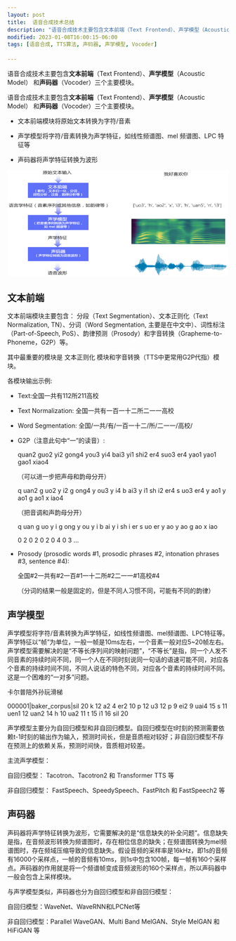 ```yaml
---
layout: post
title:  语音合成技术总结
description: "语音合成技术主要包含文本前端（Text Frontend）、声学模型（Acoustic Model） 和声码器（Vocoder）三个主要模块。"
modified: 2023-01-08T16:00:15-06:00
tags: [语音合成, TTS算法, 声码器, 声学模型, Vocoder] 

---
```




语音合成技术主要包含**文本前端**（Text Frontend）、**声学模型**（Acoustic Model） 和**声码器**（Vocoder）三个主要模块。

<!-- more -->



语音合成技术主要包含**文本前端**（Text Frontend）、**声学模型**（Acoustic Model） 和**声码器**（Vocoder）三个主要模块。

 

- 文本前端模块将原始文本转换为字符/音素

- 声学模型将字符/音素转换为声学特征，如线性频谱图、mel 频谱图、LPC 特征等

- 声码器将声学特征转换为波形

 

 ![语音合成基本流程图](/images/00/tts_0108.png)



## **文本前端**

文本前端模块主要包含： 分段（Text Segmentation）、文本正则化（Text Normalization, TN）、分词（Word Segmentation, 主要是在中文中）、词性标注（Part-of-Speech, PoS）、韵律预测（Prosody）和字音转换（Grapheme-to-Phoneme，G2P）等。

 其中最重要的模块是 文本正则化 模块和字音转换（TTS中更常用G2P代指）模块。

 各模块输出示例:

- Text:全国一共有112所211高校

- Text Normalization: 全国一共有一百一十二所二一一高校

- Word Segmentation: 全国/一共/有/一百一十二/所/二一一/高校/

- G2P（注意此句中“一”的读音）:

  quan2 guo2 yi2 gong4 you3 yi4 bai3 yi1 shi2 er4 suo3 er4 yao1 yao1 gao1 xiao4

  （可以进一步把声母和韵母分开）

  q uan2 g uo2 y i2 g ong4 y ou3 y i4 b ai3 y i1 sh i2 er4 s uo3 er4 y ao1 y ao1 g ao1 x iao4

  （把音调和声韵母分开）

  q uan g uo y i g ong y ou y i b ai y i sh i er s uo er y ao y ao g ao x iao

  0 2 0 2 0 2 0 4 0 3 ...

- Prosody (prosodic words #1, prosodic phrases #2, intonation phrases #3, sentence #4):

  全国#2一共有#2一百#1一十二所#2二一一#1高校#4

  （分词的结果一般是固定的，但是不同人习惯不同，可能有不同的韵律）

## **声学模型**

声学模型将字符/音素转换为声学特征，如线性频谱图、mel频谱图、LPC特征等。声学特征以“帧”为单位，一般一帧是10ms左右，一个音素一般对应5~20帧左右。声学模型需要解决的是“不等长序列间的映射问题”，“不等长”是指，同一个人发不同音素的持续时间不同，同一个人在不同时刻说同一句话的语速可能不同，对应各个音素的持续时间不同，不同人说话的特色不同，对应各个音素的持续时间不同。这是一个困难的“一对多”问题。

卡尔普陪外孙玩滑梯

000001\|baker_corpus\|sil 20 k 12 a2 4 er2 10 p 12 u3 12 p 9 ei2 9 uai4 15 s 11 uen1 12 uan2 14 h 10 ua2 11 t 15 i1 16 sil 20

声学模型主要分为自回归模型和非自回归模型。自回归模型在t时刻的预测需要依赖t-1时刻的输出作为输入，预测时间长，但是音质相对较好；非自回归模型不存在预测上的依赖关系，预测时间快，音质相对较差。

主流声学模型：

自回归模型： Tacotron、Tacotron2 和 Transformer TTS 等

非自回归模型： FastSpeech、SpeedySpeech、FastPitch 和 FastSpeech2 等

## **声码器**

声码器将声学特征转换为波形，它需要解决的是“信息缺失的补全问题”。信息缺失是指，在音频波形转换为频谱图时，存在相位信息的缺失；在频谱图转换为mel频谱图时，存在频域压缩导致的信息缺失。假设音频的采样率是16kHz，即1s的音频有16000个采样点，一帧的音频有10ms，则1s中包含100帧，每一帧有160个采样点。声码器的作用就是将一个频谱帧变成音频波形的160个采样点，所以声码器中一般会包含上采样模块。

与声学模型类似，声码器也分为自回归模型和非自回归模型：

自回归模型：WaveNet、WaveRNN和LPCNet等

非自回归模型：Parallel WaveGAN、Multi Band MelGAN、Style MelGAN 和 HiFiGAN 等

